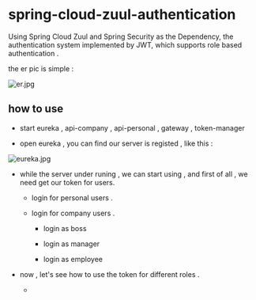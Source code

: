 # spring-cloud-zuul-authentication
Using Spring Cloud Zuul and Spring Security as the Dependency, the  authentication system implemented by JWT, which supports role based authentication . 

the er pic is simple : 

![er.jpg](https://github.com/liumapp/spring-cloud-zuul-authentication/blob/master/pic/er.jpg)

## how to use

* start eureka , api-company , api-personal , gateway , token-manager

* open eureka , you can find our server is registed , like this : 

![eureka.jpg](https://github.com/liumapp/spring-cloud-zuul-authentication/blob/master/pic/eureka.jpg)

* while the server under runing , we can start using , and first of all , we need get our token for users. 

    * login for personal users .
    
    * login for company users . 
    
        * login as boss
        
        * login as manager
        
        * login as employee

* now , let's see how to use the token for different roles . 

    * 